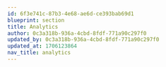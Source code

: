 ```yaml
---
id: 6f3e741c-87b3-4e68-ae6d-ce393bab69d1
blueprint: section
title: Analytics
author: 0c3a318b-936a-4cbd-8fdf-771a90c297f0
updated_by: 0c3a318b-936a-4cbd-8fdf-771a90c297f0
updated_at: 1706123864
nav_title: analytics
---
```

